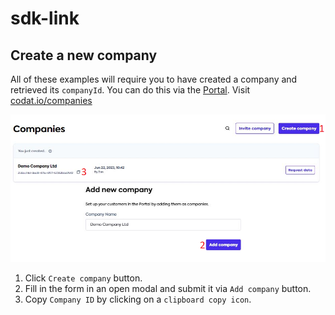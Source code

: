 # sdk-link

## <a name='create-company'>Create a new company</a>

All of these examples will require you to have created a company and retrieved its `companyId`. You can do this via the [Portal](https://app.codat.io/).
Visit [codat.io/companies](https://app.codat.io/companies)


![Create Company](./public/new-company.png "Create New Company")


1. Click `Create company` button.
2. Fill in the form in an open modal and submit it via `Add company` button.
3. Copy `Company ID` by clicking on a `clipboard copy icon`.
